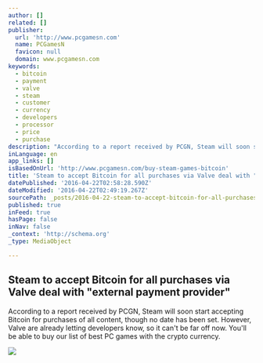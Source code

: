 ```yaml
---
author: []
related: []
publisher:
  url: 'http://www.pcgamesn.com'
  name: PCGamesN
  favicon: null
  domain: www.pcgamesn.com
keywords:
  - bitcoin
  - payment
  - valve
  - steam
  - customer
  - currency
  - developers
  - processor
  - price
  - purchase
description: "According to a report received by PCGN, Steam will soon start accepting Bitcoin for purchases of all content, though no date has been set. However, Valve are already letting developers know, so it can't be far off now. You'll be able to buy our list of best PC games with the crypto currency."
inLanguage: en
app_links: []
isBasedOnUrl: 'http://www.pcgamesn.com/buy-steam-games-bitcoin'
title: 'Steam to accept Bitcoin for all purchases via Valve deal with "external payment provider"'
datePublished: '2016-04-22T02:58:28.590Z'
dateModified: '2016-04-22T02:49:19.267Z'
sourcePath: _posts/2016-04-22-steam-to-accept-bitcoin-for-all-purchases-via-valve-deal-wit.md
published: true
inFeed: true
hasPage: false
inNav: false
_context: 'http://schema.org'
_type: MediaObject

---
```

<article style=""><h1>Steam to accept Bitcoin for all purchases via Valve deal with "external payment provider"</h1><p>According to a report received by PCGN, Steam will soon start accepting Bitcoin for purchases of all content, though no date has been set. However, Valve are already letting developers know, so it can't be far off now. You'll be able to buy our list of best PC games with the crypto currency.</p><img src="http://www.pcgamesn.com/sites/default/files/STEAM.jpg" /></article>